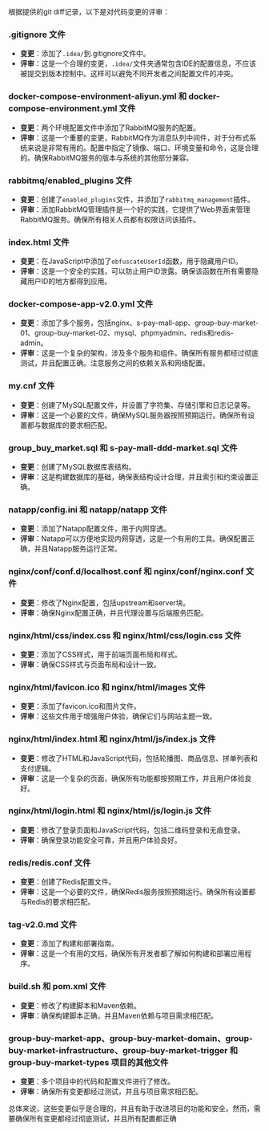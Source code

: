 根据提供的git diff记录，以下是对代码变更的评审：

### .gitignore 文件
- **变更**：添加了`.idea/`到.gitignore文件中。
- **评审**：这是一个合理的变更，`.idea/`文件夹通常包含IDE的配置信息，不应该被提交到版本控制中。这样可以避免不同开发者之间配置文件的冲突。

### docker-compose-environment-aliyun.yml 和 docker-compose-environment.yml 文件
- **变更**：两个环境配置文件中添加了RabbitMQ服务的配置。
- **评审**：这是一个重要的变更，RabbitMQ作为消息队列中间件，对于分布式系统来说是非常有用的。配置中指定了镜像、端口、环境变量和命令，这是合理的。确保RabbitMQ服务的版本与系统的其他部分兼容。

### rabbitmq/enabled_plugins 文件
- **变更**：创建了`enabled_plugins`文件，并添加了`rabbitmq_management`插件。
- **评审**：添加RabbitMQ管理插件是一个好的实践，它提供了Web界面来管理RabbitMQ服务。确保所有相关人员都有权限访问该插件。

### index.html 文件
- **变更**：在JavaScript中添加了`obfuscateUserId`函数，用于隐藏用户ID。
- **评审**：这是一个安全的实践，可以防止用户ID泄露。确保该函数在所有需要隐藏用户ID的地方都得到应用。

### docker-compose-app-v2.0.yml 文件
- **变更**：添加了多个服务，包括nginx、s-pay-mall-app、group-buy-market-01、group-buy-market-02、mysql、phpmyadmin、redis和redis-admin。
- **评审**：这是一个复杂的架构，涉及多个服务和组件。确保所有服务都经过彻底测试，并且配置正确。注意服务之间的依赖关系和网络配置。

### my.cnf 文件
- **变更**：创建了MySQL配置文件，并设置了字符集、存储引擎和日志记录等。
- **评审**：这是一个必要的文件，确保MySQL服务器按照预期运行。确保所有设置都与数据库的要求相匹配。

### group_buy_market.sql 和 s-pay-mall-ddd-market.sql 文件
- **变更**：创建了MySQL数据库表结构。
- **评审**：这是构建数据库的基础，确保表结构设计合理，并且索引和约束设置正确。

### natapp/config.ini 和 natapp/natapp 文件
- **变更**：添加了Natapp配置文件，用于内网穿透。
- **评审**：Natapp可以方便地实现内网穿透，这是一个有用的工具。确保配置正确，并且Natapp服务运行正常。

### nginx/conf/conf.d/localhost.conf 和 nginx/conf/nginx.conf 文件
- **变更**：修改了Nginx配置，包括upstream和server块。
- **评审**：确保Nginx配置正确，并且代理设置与后端服务匹配。

### nginx/html/css/index.css 和 nginx/html/css/login.css 文件
- **变更**：添加了CSS样式，用于前端页面布局和样式。
- **评审**：确保CSS样式与页面布局和设计一致。

### nginx/html/favicon.ico 和 nginx/html/images 文件
- **变更**：添加了favicon.ico和图片文件。
- **评审**：这些文件用于增强用户体验，确保它们与网站主题一致。

### nginx/html/index.html 和 nginx/html/js/index.js 文件
- **变更**：修改了HTML和JavaScript代码，包括轮播图、商品信息、拼单列表和支付逻辑。
- **评审**：这是一个复杂的页面，确保所有功能都按预期工作，并且用户体验良好。

### nginx/html/login.html 和 nginx/html/js/login.js 文件
- **变更**：修改了登录页面和JavaScript代码，包括二维码登录和无痕登录。
- **评审**：确保登录功能安全可靠，并且用户体验良好。

### redis/redis.conf 文件
- **变更**：创建了Redis配置文件。
- **评审**：这是一个必要的文件，确保Redis服务按照预期运行。确保所有设置都与Redis的要求相匹配。

### tag-v2.0.md 文件
- **变更**：添加了构建和部署指南。
- **评审**：这是一个有用的文档，确保所有开发者都了解如何构建和部署应用程序。

### build.sh 和 pom.xml 文件
- **变更**：修改了构建脚本和Maven依赖。
- **评审**：确保构建脚本正确，并且Maven依赖与项目需求相匹配。

### group-buy-market-app、group-buy-market-domain、group-buy-market-infrastructure、group-buy-market-trigger 和 group-buy-market-types 项目的其他文件
- **变更**：多个项目中的代码和配置文件进行了修改。
- **评审**：确保所有变更都经过测试，并且与项目需求相匹配。

总体来说，这些变更似乎是合理的，并且有助于改进项目的功能和安全。然而，需要确保所有变更都经过彻底测试，并且所有配置都正确